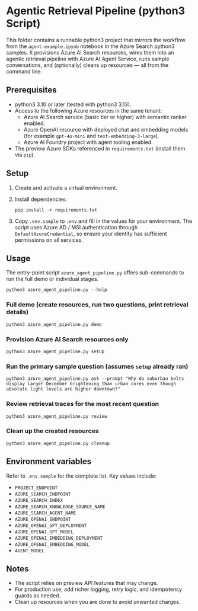 # Agentic Retrieval Pipeline (python3 Script)

This folder contains a runnable python3 project that mirrors the workflow from the `agent-example.ipynb` notebook in the Azure Search python3 samples. It provisions Azure AI Search resources, wires them into an agentic retrieval pipeline with Azure AI Agent Service, runs sample conversations, and (optionally) cleans up resources — all from the command line.

## Prerequisites

- python3 3.10 or later (tested with python3 3.13).
- Access to the following Azure resources in the same tenant:
  - Azure AI Search service (basic tier or higher) with semantic ranker enabled.
  - Azure OpenAI resource with deployed chat and embedding models (for example `gpt-4o-mini` and `text-embedding-3-large`).
  - Azure AI Foundry project with agent tooling enabled.
- The preview Azure SDKs referenced in `requirements.txt` (install them via `pip`).

## Setup

1. Create and activate a virtual environment.
2. Install dependencies:

   ```fish
   pip install -r requirements.txt
   ```

3. Copy `.env.sample` to `.env` and fill in the values for your environment. The script uses Azure AD / MSI authentication through `DefaultAzureCredential`, so ensure your identity has sufficient permissions on all services.

## Usage

The entry-point script `azure_agent_pipeline.py` offers sub-commands to run the full demo or individual stages.

```fish
python3 azure_agent_pipeline.py --help
```

### Full demo (create resources, run two questions, print retrieval details)

```fish
python3 azure_agent_pipeline.py demo
```

### Provision Azure AI Search resources only

```fish
python3 azure_agent_pipeline.py setup
```

### Run the primary sample question (assumes `setup` already ran)

```fish
python3 azure_agent_pipeline.py ask --prompt "Why do suburban belts display larger December brightening than urban cores even though absolute light levels are higher downtown?"
```

### Review retrieval traces for the most recent question

```fish
python3 azure_agent_pipeline.py review
```

### Clean up the created resources

```fish
python3 azure_agent_pipeline.py cleanup
```

## Environment variables

Refer to `.env.sample` for the complete list. Key values include:

- `PROJECT_ENDPOINT`
- `AZURE_SEARCH_ENDPOINT`
- `AZURE_SEARCH_INDEX`
- `AZURE_SEARCH_KNOWLEDGE_SOURCE_NAME`
- `AZURE_SEARCH_AGENT_NAME`
- `AZURE_OPENAI_ENDPOINT`
- `AZURE_OPENAI_GPT_DEPLOYMENT`
- `AZURE_OPENAI_GPT_MODEL`
- `AZURE_OPENAI_EMBEDDING_DEPLOYMENT`
- `AZURE_OPENAI_EMBEDDING_MODEL`
- `AGENT_MODEL`

## Notes

- The script relies on preview API features that may change.
- For production use, add richer logging, retry logic, and idempotency guards as needed.
- Clean up resources when you are done to avoid unwanted charges.
